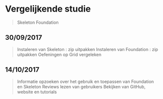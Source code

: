 # Vergelijkende studie

> Skeleton
> Foundation


## 30/09/2017

> Instaleren van Skeleton : zip uitpakken
> Instaleren van Foundation : zip uitpakken
> Oefeningen op Grid vergeleken

## 14/10/2017

> Informatie opzoeken over het gebruik en toepassen van Foundation en Skeleton
> Reviews lezen van gebruikers
> Bekijken van GitHub, website en tutorials

